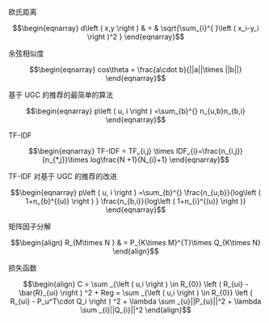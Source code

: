 欧氏距离

$$\begin{eqnarray}
d\left ( x,y \right ) & = & \sqrt{\sum_{i}^{ }\left ( x_i-y_i \right )^2  } 
\end{eqnarray}$$

余弦相似度

$$\begin{eqnarray}
cos\theta = \frac{a\cdot b}{||a||\times ||b||} 
\end{eqnarray}$$

基于 UGC 的推荐的最简单的算法

$$\begin{eqnarray}
p\left ( u, i \right ) =\sum_{b}^{} n_{u,b}n_{b,i}
\end{eqnarray}$$

TF-IDF

$$\begin{eqnarray}
TF-IDF = TF_{i,j} \times IDF_{i}=\frac{n_{i,j}}{n_{*,j}}\times log\frac{N +1}{N_{i}+1} 
\end{eqnarray}$$

TF-IDF 对基于 UGC 的推荐的改进

$$\begin{eqnarray}
p\left ( u, i \right ) =\sum_{b}^{} \frac{n_{u,b}}{log\left ( 1+n_{b}^{(u)}  \right ) } \frac{n_{b,i}}{log\left ( 1+n_{i}^{(u)}  \right )} 
\end{eqnarray}$$

矩阵因子分解

$$\begin{align}
R_{M\times N } & = P_{K\times M}^{T}\times Q_{K\times N}
\end{align}$$

损失函数

$$\begin{align}
C = \sum _{\left ( u,i \right ) \in R_{0}} \left ( R_{ui} - \bar{R}_{ui} \right ) ^2 + Reg = \sum _{\left ( u,i \right ) \in R_{0}} \left ( R_{ui} - P_u^T\cdot Q_i \right ) ^2 + \lambda \sum _{u}||P_{u}||^2 + \lambda \sum _{i}||Q_{i}||^2
\end{align}$$


